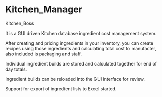 # Kitchen_Manager
Kitchen_Boss

It is a GUI driven Kitchen database ingredient cost management system. 

After creating and pricing ingredients in your inventory, you can create recipes using those ingredients and calculating total 
cost to manufacter, also included is packaging and staff. 

Individual ingredient builds are stored and calculated together for end of day totals. 

Ingredient builds can be reloaded into the GUI interface for review. 

Support for export of ingredient lists to Excel started. 

